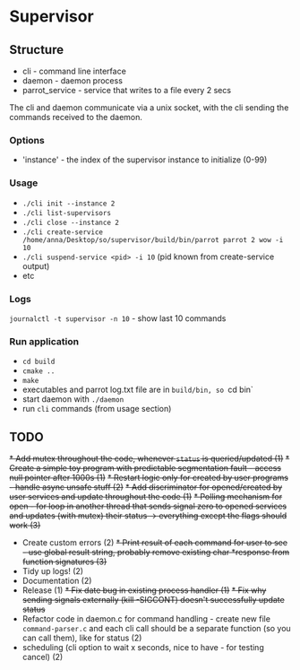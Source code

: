 # Supervisor

## Structure

* cli - command line interface
* daemon - daemon process
* parrot_service - service that writes to a file every 2 secs

The cli and daemon communicate via a unix socket, with the cli sending the commands received to the daemon.

### Options

* 'instance' - the index of the supervisor instance to initialize (0-99)

### Usage
* `./cli init --instance 2`
* `./cli list-supervisors`
* `./cli close --instance 2`
* `./cli create-service /home/anna/Desktop/so/supervisor/build/bin/parrot parrot 2 wow -i 10`
* `./cli suspend-service <pid> -i 10` (pid known from create-service output)
* etc


### Logs
`journalctl -t supervisor -n 10` - show last 10 commands

### Run application
* `cd build`
* `cmake ..`
* `make`
* executables and parrot log.txt file are in `build/bin, so `cd bin`
* start daemon with `./daemon`
* run `cli` commands (from usage section)

## TODO
~~* Add mutex throughout the code, whenever `status` is queried/updated (1)~~
~~* Create a simple toy program with predictable segmentation fault - access null pointer after 1000s (1)~~
~~* Restart logic only for created by user programs - handle async unsafe stuff (2)~~
~~* Add discriminator for opened/created by user services and update throughout the code (1)~~
~~* Polling mechanism for open - for loop in another thread that sends signal zero to opened services and updates (with mutex) their status -> everything except the flags should work (3)~~
* Create custom errors (2)
~~* Print result of each command for user to see - use global result string, probably remove existing char *response from function signatures (3)~~
* Tidy up logs! (2)
* Documentation (2)
* Release (1)
~~* Fix date bug in existing process handler (1)~~
~~* Fix why sending signals externally (kill -SIGCONT) doesn't successfully update status~~
* Refactor code in daemon.c for command handling - create new file `command-parser.c` and each cli call should be a separate function (so you can call them), like for status (2)
* scheduling (cli option to wait x seconds, nice to have - for testing cancel) (2)
